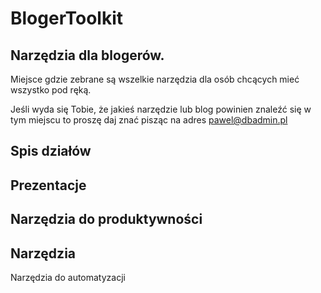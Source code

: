 # BlogerToolkit

## Narzędzia dla blogerów. 

Miejsce gdzie zebrane są wszelkie narzędzia dla osób chcących mieć wszystko pod ręką. 

Jeśli wyda się Tobie, że jakieś narzędzie lub blog powinien znaleźć się w tym miejscu to proszę daj znać pisząc na adres pawel@dbadmin.pl

## Spis działów

## Prezentacje

## Narzędzia do produktywności

## Narzędzia

Narzędzia do automatyzacji
